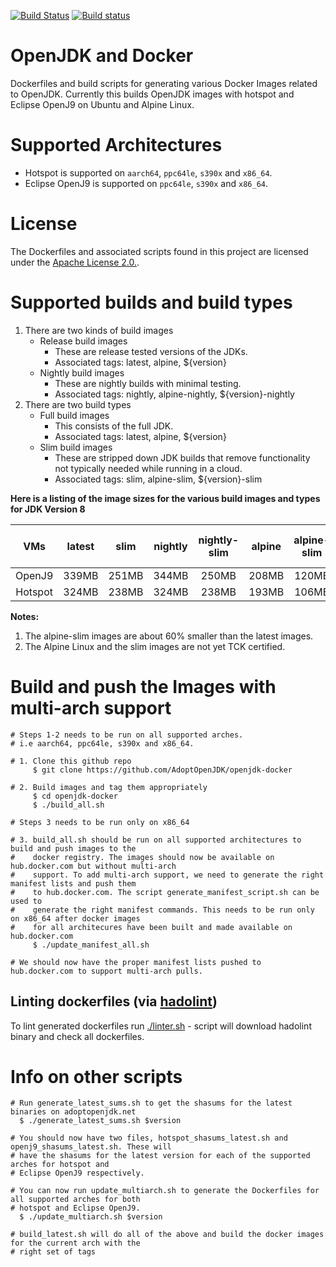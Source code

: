 [![Build Status](https://travis-ci.com/AdoptOpenJDK/openjdk-docker.svg?branch=master)](https://travis-ci.com/AdoptOpenJDK/openjdk-docker) [![Build status](https://ci.appveyor.com/api/projects/status/mlgtt6ndfb38y6ns/branch/master?svg=true)](https://ci.appveyor.com/project/gdams/openjdk-docker-k2x5l/branch/master)

# OpenJDK and Docker
Dockerfiles and build scripts for generating various Docker Images related to OpenJDK. Currently this builds OpenJDK images with hotspot and Eclipse OpenJ9 on Ubuntu and Alpine Linux.

# Supported Architectures
* Hotspot is supported on ```aarch64```, ```ppc64le```, ```s390x``` and ```x86_64```.
* Eclipse OpenJ9 is supported on ```ppc64le```, ```s390x``` and ```x86_64```.

# License
The Dockerfiles and associated scripts found in this project are licensed under the [Apache License 2.0.](https://www.apache.org/licenses/LICENSE-2.0.html).

# Supported builds and build types
1. There are two kinds of build images
   * Release build images
     - These are release tested versions of the JDKs.
     - Associated tags: latest, alpine, ${version}
   * Nightly build images
     - These are nightly builds with minimal testing.
     - Associated tags: nightly, alpine-nightly, ${version}-nightly
2. There are two build types
   * Full build images
     - This consists of the full JDK.
     - Associated tags: latest, alpine, ${version}
   * Slim build images
     - These are stripped down JDK builds that remove functionality not typically needed while running in a cloud.
     - Associated tags: slim, alpine-slim, ${version}-slim

**Here is a listing of the image sizes for the various build images and types for JDK Version 8**

| VMs  | latest | slim | nightly | nightly-slim | alpine | alpine-slim | alpine-nightly | alpine-nightly-slim |
|:----:|:------:|:----:|:-------:|:------------:|:------:|:-----------:|:--------------:|:-------------------:|
|OpenJ9| 339MB  | 251MB|  344MB  |    250MB     | 208MB  |    120MB    |     213MB      |       118MB         |
|Hotspot| 324MB | 238MB|  324MB  |    238MB     | 193MB  |    106MB    |     193MB      |       106MB         |

**Notes:**
1. The alpine-slim images are about 60% smaller than the latest images.
2. The Alpine Linux and the slim images are not yet TCK certified.

# Build and push the Images with multi-arch support

```
# Steps 1-2 needs to be run on all supported arches.
# i.e aarch64, ppc64le, s390x and x86_64.

# 1. Clone this github repo
     $ git clone https://github.com/AdoptOpenJDK/openjdk-docker

# 2. Build images and tag them appropriately
     $ cd openjdk-docker
     $ ./build_all.sh

# Steps 3 needs to be run only on x86_64

# 3. build_all.sh should be run on all supported architectures to build and push images to the
#    docker registry. The images should now be available on hub.docker.com but without multi-arch
#    support. To add multi-arch support, we need to generate the right manifest lists and push them
#    to hub.docker.com. The script generate_manifest_script.sh can be used to
#    generate the right manifest commands. This needs to be run only on x86_64 after docker images
#    for all architecures have been built and made available on hub.docker.com
     $ ./update_manifest_all.sh

# We should now have the proper manifest lists pushed to hub.docker.com to support multi-arch pulls.
```
## Linting dockerfiles (via [hadolint](https://github.com/hadolint/hadolint))
To lint generated dockerfiles run [./linter.sh](./linter.sh) - script will download hadolint binary and check all dockerfiles.

# Info on other scripts
```
# Run generate_latest_sums.sh to get the shasums for the latest binaries on adoptopenjdk.net
  $ ./generate_latest_sums.sh $version

# You should now have two files, hotspot_shasums_latest.sh and openj9_shasums_latest.sh. These will
# have the shasums for the latest version for each of the supported arches for hotspot and
# Eclipse OpenJ9 respectively.

# You can now run update_multiarch.sh to generate the Dockerfiles for all supported arches for both
# hotspot and Eclipse OpenJ9.
  $ ./update_multiarch.sh $version

# build_latest.sh will do all of the above and build the docker images for the current arch with the
# right set of tags
```
